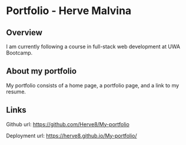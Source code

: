 # Portfolio - Herve Malvina
## Overview

I am currently following a course in full-stack web development at UWA Bootcamp.
## About my portfolio

My portfolio consists of a home page, a portfolio page, and a link to my resume.

## Links

Github url: https://github.com/Herve8/My-portfolio

Deployment url: https://herve8.github.io/My-portfolio/

